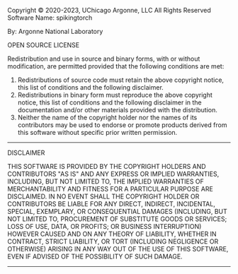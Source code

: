 Copyright © 2020-2023, UChicago Argonne, LLC
All Rights Reserved
Software Name: spikingtorch

By: Argonne National Laboratory

OPEN SOURCE LICENSE

Redistribution and use in source and binary forms, with or without modification, are permitted provided that the following conditions are met:

1. Redistributions of source code must retain the above copyright notice, 
   this list of conditions and the following disclaimer.
2. Redistributions in binary form must reproduce the above copyright notice, this
   list of conditions and the following disclaimer in the documentation and/or other materials provided with the distribution.
3. Neither the name of the copyright holder nor the names of its contributors 
   may be used to endorse or promote products derived from this software 
   without specific prior written permission.


********************************************************************************
DISCLAIMER

THIS SOFTWARE IS PROVIDED BY THE COPYRIGHT HOLDERS AND CONTRIBUTORS "AS IS" AND ANY EXPRESS OR IMPLIED WARRANTIES, INCLUDING, BUT NOT LIMITED TO, THE IMPLIED WARRANTIES OF MERCHANTABILITY AND FITNESS FOR A PARTICULAR PURPOSE ARE DISCLAIMED. IN NO EVENT SHALL THE COPYRIGHT HOLDER OR CONTRIBUTORS BE LIABLE FOR ANY DIRECT, INDIRECT, INCIDENTAL, SPECIAL, EXEMPLARY, OR CONSEQUENTIAL DAMAGES (INCLUDING, BUT NOT LIMITED TO, PROCUREMENT OF SUBSTITUTE GOODS OR SERVICES; LOSS OF USE, DATA, OR PROFITS; OR BUSINESS INTERRUPTION) HOWEVER CAUSED AND ON ANY THEORY OF LIABILITY, WHETHER IN CONTRACT, STRICT LIABILITY, OR TORT (INCLUDING NEGLIGENCE OR OTHERWISE) ARISING IN ANY WAY OUT OF THE USE OF THIS SOFTWARE, EVEN IF ADVISED OF THE POSSIBILITY OF SUCH DAMAGE.
********************************************************************************

